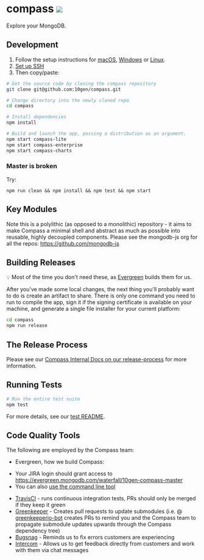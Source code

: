 # compass [![][travis_img]][travis_url]

Explore your MongoDB.

## Development

1. Follow the setup instructions for [macOS][setup-mac-os], [Windows][setup-windows] or [Linux][setup-linux].
1. [Set up SSH](https://help.github.com/articles/which-remote-url-should-i-use/#cloning-with-ssh-urls)
1. Then copy/paste:

```bash
# Get the source code by cloning the compass repository
git clone git@github.com:10gen/compass.git

# Change directory into the newly cloned repo
cd compass

# Install dependencies
npm install

# Build and launch the app, passing a distribution as an argument.
npm start compass-lite
npm start compass-enterprise
npm start compass-charts
```

### Master is broken

Try:

```
npm run clean && npm install && npm test && npm start
```

## Key Modules

Note this is a polylithic (as opposed to a monolithic) repository - it aims to make Compass
a minimal shell and abstract as much as possible into reusable, highly decoupled components.
Please see the mongodb-js org for all the repos: https://github.com/mongodb-js

## Building Releases

💡 Most of the time you don't need these, as [Evergreen][evergreen-compass-docs] builds them for us.

After you've made some local changes, the next thing you'll probably want to do
is create an artifact to share. There is only one command you need to run to compile the app,
sign it if the signing certificate is available on your machine, and generate a single file
installer for your current platform:

```bash
cd compass
npm run release
```

## The Release Process

Please see our [Compass Internal Docs on our release-process](https://github.com/10gen/compass-internal-docs/tree/master/release-process) for more information.

## Running Tests

```bash
# Run the entire test suite
npm test
```

For more details, see our [test README](test/README.md).

## Code Quality Tools

The following are employed by the Compass team:

* Evergreen, how we build Compass:
 - Your JIRA login should grant access to https://evergreen.mongodb.com/waterfall/10gen-compass-master
 - You can also [use the command line tool](https://github.com/evergreen-ci/evergreen/wiki/Using-the-command-line-tool)
* [TravisCI](https://travis-ci.com/10gen/compass) - runs continuous integration tests, PRs should only be merged if they keep it green
* [Greenkeeper](https://greenkeeper.io/) - Creates pull requests to update submodules (i.e. @ [greenkeeperio-bot](https://github.com/greenkeeperio-bot) creates PRs to remind you and the Compass team to propagate submodule updates upwards through the Compass dependency tree)
* [Bugsnag](https://app.bugsnag.com/mongodb/mongodb-compass/) - Reminds us to fix errors customers are experiencing
* [Intercom](https://app.intercom.io/a/apps/p57suhg7/) - Allows us to get feedback directly from customers and work with them via chat messages

[setup-mac-os]: https://github.com/mongodb-js/mongodb-js/blob/master/docs/setup.md#mac-os-setup
[setup-windows]: https://github.com/mongodb-js/mongodb-js/blob/master/docs/setup.md#windows-setup
[setup-linux]: https://github.com/mongodb-js/mongodb-js/blob/master/docs/setup.md#linux-setup
[travis_img]: https://magnum.travis-ci.com/10gen/compass.svg?token=q2zsnxCbboarF6KYRYxM&branch=master
[travis_url]: https://magnum.travis-ci.com/10gen/compass
[evergreen-compass-docs]: https://github.com/10gen/compass-internal-docs/blob/master/evergreen.md
